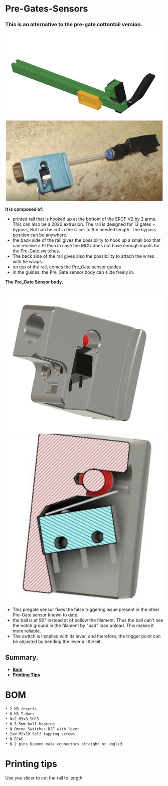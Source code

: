 # **Pre-Gates-Sensors**

### **This is an alternative to the pre-gate cottontail version.** 

<p align=center><img src="Images/Pre-gate-full.JPG" width="500" alt="Pre-gate.JPG"><img src="Images/Pregate&filament path.JPG" width="500" alt="Pre-gate.JPG"></p>

**It is composed of:**
  * printed rail that is hooked up at the bottom of the ERCF V2 by 2 arms. This can also be a 2020 extrusion. The rail is designed for 13 gates + bypass, But can be cut in the slicer to the needed length. The bypass position can be anywhere.
  * the back side of the rail gives the possibility to hook up a small box that can receive a PI Pico in case the MCU does not have enough inputs for the Pre-Gate switches.
  * The back side of the rail gives also the possibility to attach the wires with tie wraps.
  * on top of the rail, comes the Pre_Gate sensor guides
  * in the guides, the Pre_Gate sensor body can slide freely in.

**The Pre_Gate Sensor body.**
<p align=center><img src="Images/pre-gate-switch.JPG" width="500" alt="Pre-gate.JPG"><img src="Images/pregate cutout.JPG" width="500" alt="Pre-gate.JPG"></p>

  * This pregate sensor fixes the false triggering issue present in the other Pre-Gate sensor known to date.
  * the ball is at 90° instead at of bellow the filament. Thus the ball can't see the notch ground in the filament by "bad" load.unload. This makes it more reliable.
  * The switch is installed with its lever, and therefore, the trigger point can be adjusted by bending the lever a little bit.

## Summary.
* **[Bom](#bom)**
* **[Printing Tips](#printing-tips)**

 

# BOM
    * 2 M3 inserts
    * N M3 T-Nuts 
    * N+2 M3x8 SHCS
    * N 5.5mm ball bearing
    * N Omron Switches D2F with lever
    * 2xN M2x10 Self tapping screws
    * N ECAS
    * N 2 pins Dupond male connectors straight or angled 



# **Printing tips**
Use you slicer to cut the rail to length.